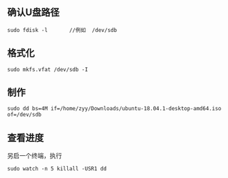 ## 确认U盘路径
```
sudo fdisk -l       //例如  /dev/sdb
```

## 格式化
```
sudo mkfs.vfat /dev/sdb -I
```

## 制作
```
sudo dd bs=4M if=/home/zyy/Downloads/ubuntu-18.04.1-desktop-amd64.iso of=/dev/sdb
```

## 查看进度
另启一个终端，执行
```
sudo watch -n 5 killall -USR1 dd
```
